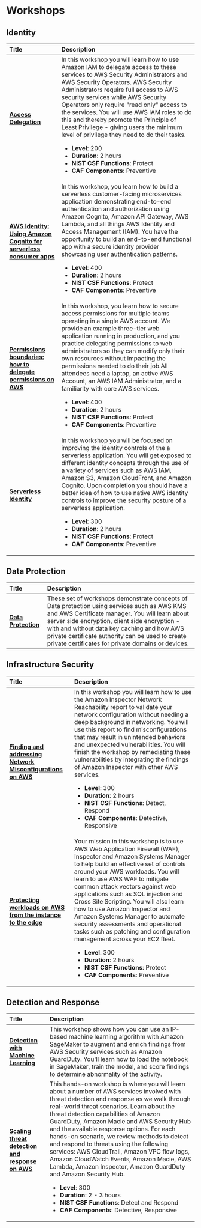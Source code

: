 # Workshops

## Identity

<div class="md-typeset__table">
    <table>
        <thead>
            <tr>
                <th align="left" ><strong>Title</strong></th>
                <th align="left"><strong>Description</strong></th>
            </tr>
        </thead>
        <tbody>
            <tr>
                <td align="left"><a class="table" target="_blank" href="https://identity-round-robin.awssecworkshops.com/delegation/"><strong>Access Delegation</strong></a></td>
                <td align="left"> In this workshop you will learn how to use Amazon IAM to delegate access to these services to AWS Security Administrators and AWS Security Operators. AWS Security Administrators require full access to AWS security services while AWS Security Operators only require "read only" access to the services. You will use AWS IAM roles to do this and thereby promote the Principle of Least Privilege - giving users the minimum level of privilege they need to do their tasks. 
                    <ul>
                        <li><strong>Level</strong>: 200</li>
                        <li><strong>Duration</strong>: 2 hours</li>
                        <li><strong>NIST CSF Functions</strong>: Protect</li>
                        <li><strong>CAF Components</strong>: Preventive</li>
                    </ul>
                </td>
            </tr>
            <tr>
                <td align="left"><a class="table" target="_blank" href="https://identity-round-robin.awssecworkshops.com/delegation/"><strong>AWS Identity: Using Amazon Cognito for serverless consumer apps</strong></a></td>
                <td align="left">In this workshop, you learn how to build a serverless customer-facing microservices application demonstrating end-to-end authentication and authorization using Amazon Cognito, Amazon API Gateway, AWS Lambda, and all things AWS Identity and Access Management (IAM). You have the opportunity to build an end-to-end functional app with a secure identity provider showcasing user authentication patterns.
                    <ul>
                        <li><strong>Level</strong>: 400</li>
                        <li><strong>Duration</strong>: 2 hours</li>
                        <li><strong>NIST CSF Functions</strong>: Protect</li>
                        <li><strong>CAF Components</strong>: Preventive</li>
                    </ul>
                </td>
            </tr>
            <tr>
                <td align="left"><a class="table" target="_blank" href="https://identity-round-robin.awssecworkshops.com/permission-boundaries-advanced/"><strong>Permissions boundaries: how to delegate permissions on AWS</strong></a></td>
                <td align="left">In this workshop, you learn how to secure access permissions for multiple teams operating in a single AWS account. We provide an example three-tier web application running in production, and you practice delegating permissions to web administrators so they can modify only their own resources without impacting the permissions needed to do their job.All attendees need a laptop, an active AWS Account, an AWS IAM Administrator, and a familiarity with core AWS services. 
                    <ul>
                        <li><strong>Level</strong>: 400</li>
                        <li><strong>Duration</strong>: 2 hours</li>
                        <li><strong>NIST CSF Functions</strong>: Protect</li>
                        <li><strong>CAF Components</strong>: Preventive</li>
                    </ul>
                </td>
            </tr>
            <tr>
                <td align="left"><a class="table" target="_blank" href="https://identity-round-robin.awssecworkshops.com/serverless/"><strong>Serverless Identity</strong></a></td>
                <td align="left"> In this workshop you will be focused on improving the identity controls of the a serverless application. You will get exposed to different identity concepts through the use of a variety of services such as AWS IAM, Amazon S3, Amazon CloudFront, and Amazon Cognito. Upon completion you should have a better idea of how to use native AWS identity controls to improve the security posture of a serverless application. 
                    <ul>
                        <li><strong>Level</strong>: 300</li>
                        <li><strong>Duration</strong>: 2 hours</li>
                        <li><strong>NIST CSF Functions</strong>: Protect</li>
                        <li><strong>CAF Components</strong>: Preventive</li>
                    </ul>
                </td>
            </tr>
        </tbody>
    </table>
</div>

## Data Protection

<div class="md-typeset__table">
    <table>
        <thead>
            <tr>
                <th align="left" ><strong>Title</strong></th>
                <th align="left"><strong>Description</strong></th>
            </tr>
        </thead>
        <tbody>
            <tr>
                <td align="left"><a class="table" target="_blank" href="https://data-protection.awssecworkshops.com/"><strong>Data Protection</strong></a></td>
                <td align="left">These set of workshops demonstrate concepts of Data protection using services such as AWS KMS and AWS Certificate manager. You will learn about server side encryption, client side encryption - with and without data key caching and how AWS private certificate authority can be used to create private certificates for private domains or devices.</td>
            </tr>
        </tbody>
    </table>
</div>

## Infrastructure Security

<div class="md-typeset__table">
    <table>
        <thead>
            <tr>
                <th align="left" ><strong>Title</strong></th>
                <th align="left"><strong>Description</strong></th>
            </tr>
        </thead>
        <tbody>
            <tr>
                <td align="left"><a class="table" target="_blank" href="https://validating-network-reachability.awssecworkshops.com/"><strong>Finding and addressing Network Misconfigurations on AWS</strong></a></td>
                <td align="left"> In this workshop you will learn how to use the Amazon Inspector Network Reachability report to validate your network configuration without needing a deep background in networking. You will use this report to find misconfigurations that may result in unintended behaviors and unexpected vulnerabilities. You will finish the workshop by remediating these vulnerabilities by integrating the findings of Amazon Inspector with other AWS services. 
                    <ul>
                        <li><strong>Level</strong>: 300</li>
                        <li><strong>Duration</strong>: 2 hours</li>
                        <li><strong>NIST CSF Functions</strong>: Detect, Respond</li>
                        <li><strong>CAF Components</strong>: Detective, Responsive</li>
                    </ul>
                </td>
            </tr>
            <tr>
                <td align="left"><a class="table" target="_blank" href="http://protecting-workloads.awssecworkshops.com/workshop/"><strong>Protecting workloads on AWS from the instance to the edge</strong></a></td>
                <td align="left">Your mission in this workshop is to use AWS Web Application Firewall (WAF), Inspector and Amazon Systems Manager to help build an effective set of controls around your AWS workloads. You will learn to use AWS WAF to mitigate common attack vectors against web applications such as SQL injection and Cross Site Scripting. You will also learn how to use Amazon Inspector and Amazon Systems Manager to automate security assessments and operational tasks such as patching and configuration management across your EC2 fleet.  
                    <ul>
                        <li><strong>Level</strong>: 300</li>
                        <li><strong>Duration</strong>: 2 hours </li>
                        <li><strong>NIST CSF Functions</strong>: Protect</li>
                        <li><strong>CAF Components</strong>: Preventive</li>
                    </ul>
                </td>
            </tr>
        </tbody>
    </table>
</div>

## Detection and Response

<div class="md-typeset__table">
    <table>
        <thead>
            <tr>
                <th align="left" ><strong>Title</strong></th>
                <th align="left"><strong>Description</strong></th>
            </tr>
        </thead>
        <tbody>
            <tr>
                <td align="left"><a class="table" target="_blank" href="https://ml-threat-detection.awssecworkshops.com/"><strong>Detection with Machine Learning</strong></a></td>
                <td align="left">This workshop shows how you can use an IP-based machine learning algorithm with Amazon SageMaker to augment and enrich findings from AWS Security services such as Amazon GuardDuty. You'll learn how to load the notebook in SageMaker, train the model, and score findings to determine abnormality of the activity.</td>
            </tr>
            <tr>
                <td align="left"><a class="table" href="https://scaling-threat-detection.awssecworkshops.com/" target="_blank"><strong>Scaling threat detection and response on AWS</strong></a></td>
                <td align="left"> This hands-on workshop is where you will learn about a number of AWS services involved with threat detection and response as we walk through real-world threat scenarios. Learn about the threat detection capabilities of Amazon GuardDuty, Amazon Macie and AWS Security Hub and the available response options. For each hands-on scenario, we review methods to detect and respond to threats using the following services: AWS CloudTrail, Amazon VPC flow logs, Amazon CloudWatch Events, Amazon Macie, AWS Lambda, Amazon Inspector, Amazon GuardDuty and Amazon Security Hub.
                    <ul>
                        <li><strong>Level</strong>: 300</li>
                        <li><strong>Duration</strong>: 2 - 3 hours</li>
                        <li><strong>NIST CSF Functions</strong>: Detect and Respond</li>
                        <li><strong>CAF Components</strong>: Detective, Responsive</li>
                    </ul>
                </td>
            </tr>
        </tbody>
    </table>
</div>